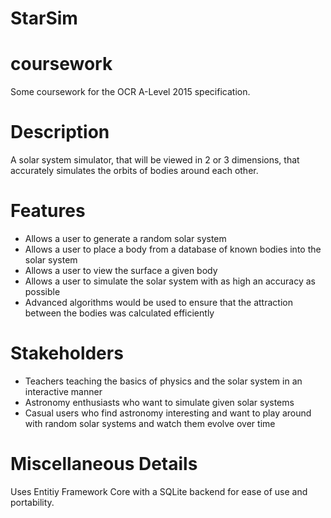 # StarSim

# coursework
Some coursework for the OCR A-Level 2015 specification.

# Description
A solar system simulator, that will be viewed in 2 or 3 dimensions, that accurately simulates the orbits of bodies around each other.

# Features
- Allows a user to generate a random solar system
- Allows a user to place a body from a database of known bodies into the solar system
- Allows a user to view the surface a given body
- Allows a user to simulate the solar system with as high an accuracy as possible
- Advanced algorithms would be used to ensure that the attraction between the bodies was calculated efficiently

# Stakeholders
- Teachers teaching the basics of physics and the solar system in an interactive manner
- Astronomy enthusiasts who want to simulate given solar systems
- Casual users who find astronomy interesting and want to play around with random solar systems and watch them evolve over time

# Miscellaneous Details
Uses Entitiy Framework Core with a SQLite backend for ease of use and portability.
